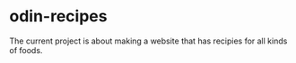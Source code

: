 # odin-recipes
The current project is about making a website that has recipies for all kinds of foods. 
